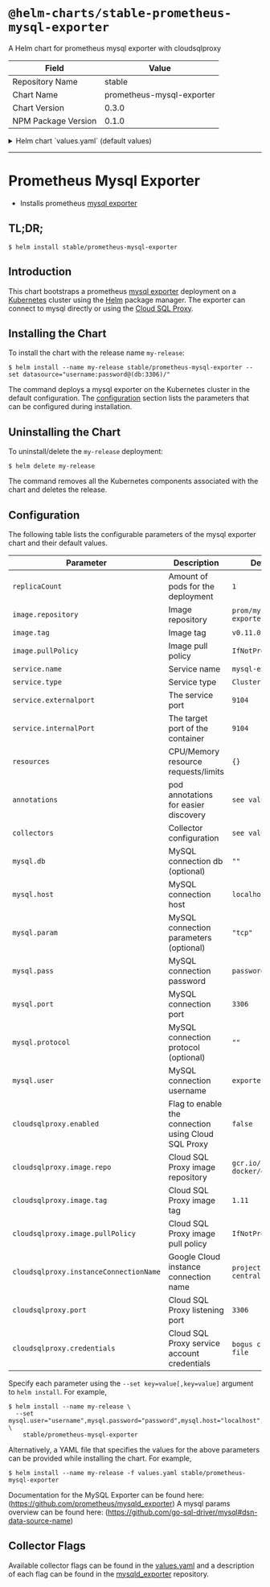 # `@helm-charts/stable-prometheus-mysql-exporter`

A Helm chart for prometheus mysql exporter with cloudsqlproxy

| Field               | Value                     |
| ------------------- | ------------------------- |
| Repository Name     | stable                    |
| Chart Name          | prometheus-mysql-exporter |
| Chart Version       | 0.3.0                     |
| NPM Package Version | 0.1.0                     |

<details>

<summary>Helm chart `values.yaml` (default values)</summary>

```yaml
# Default values for prometheus-mysql-exporter.
# This is a YAML-formatted file.
# Declare variables to be passed into your templates.

replicaCount: 1

image:
  repository: 'prom/mysqld-exporter'
  tag: 'v0.11.0'
  pullPolicy: 'IfNotPresent'

service:
  name: mysql-exporter
  type: ClusterIP
  externalPort: 9104
  internalPort: 9104

resources:
  {}
  # We usually recommend not to specify default resources and to leave this as a conscious
  # choice for the user. This also increases chances charts run on environments with little
  # resources, such as Minikube. If you do want to specify resources, uncomment the following
  # lines, adjust them as necessary, and remove the curly braces after 'resources:'.
  # limits:
  #  cpu: 100m
  #  memory: 128Mi
  # requests:
  #  cpu: 100m
  #  memory: 128Mi

nodeSelector: {}

tolerations: []

affinity: {}

annotations:
  prometheus.io/scrape: 'true'
  prometheus.io/path: '/metrics'
  prometheus.io/port: '9104'

collectors:
  {}
  # auto_increment.columns: false
  # binlog_size: false
  # engine_innodb_status: false
  # engine_tokudb_status: false
  # global_status: true
  # global_variables: true
  # info_schema.clientstats: false
  # info_schema.innodb_metrics: false
  # info_schema.innodb_tablespaces: false
  # info_schema.innodb_cmp: false
  # info_schema.innodb_cmpmem: false
  # info_schema.processlist: false
  # info_schema.processlist.min_time: 0
  # info_schema.query_response_time: false
  # info_schema.tables: true
  # info_schema.tables.databases: '*'
  # info_schema.tablestats: false
  # info_schema.schemastats: false
  # info_schema.userstats: false
  # perf_schema.eventsstatements: false
  # perf_schema.eventsstatements.digest_text_limit: 120
  # perf_schema.eventsstatements.limit: false
  # perf_schema.eventsstatements.timelimit: 86400
  # perf_schema.eventswaits: false
  # perf_schema.file_events: false
  # perf_schema.file_instances: false
  # perf_schema.indexiowaits: false
  # perf_schema.tableiowaits: false
  # perf_schema.tablelocks: false
  # perf_schema.replication_group_member_stats: false
  # slave_status: true
  # slave_hosts: false
  # heartbeat: false
  # heartbeat.database: heartbeat
  # heartbeat.table: heartbeat

# mysql connection params which build the DATA_SOURCE_NAME env var of the docker container
mysql:
  db: ''
  host: 'localhost'
  param: ''
  pass: 'password'
  port: 3306
  protocol: ''
  user: 'exporter'

# cloudsqlproxy https://cloud.google.com/sql/docs/mysql/sql-proxy
cloudsqlproxy:
  enabled: false
  image:
    repo: 'gcr.io/cloudsql-docker/gce-proxy'
    tag: '1.11'
    pullPolicy: 'IfNotPresent'
  instanceConnectionName: 'project:us-central1:dbname'
  port: '3306'
  credentials: '{
    "type": "service_account",
    "project_id": "project",
    "private_key_id": "KEYID1",
    "private_key": "-----BEGIN PRIVATE KEY-----\sdajsdnasd\n-----END PRIVATE KEY-----\n",
    "client_email": "user@project.iam.gserviceaccount.com",
    "client_id": "111111111",
    "auth_uri": "https://accounts.google.com/o/oauth2/auth",
    "token_uri": "https://accounts.google.com/o/oauth2/token",
    "auth_provider_x509_cert_url": "https://www.googleapis.com/oauth2/v1/certs",
    "client_x509_cert_url": "https://www.googleapis.com/robot/v1/metadata/x509/user%40project.iam.gserviceaccount.com"
    }'
```

</details>

---

# Prometheus Mysql Exporter

- Installs prometheus [mysql exporter](https://github.com/prometheus/mysqld_exporter)

## TL;DR;

```console
$ helm install stable/prometheus-mysql-exporter
```

## Introduction

This chart bootstraps a prometheus [mysql exporter](http://github.com/prometheus/mysql_exporter) deployment on a [Kubernetes](http://kubernetes.io) cluster using the [Helm](https://helm.sh) package manager. The exporter can connect to mysql directly or using the [Cloud SQL Proxy](https://cloud.google.com/sql/docs/mysql/sql-proxy).

## Installing the Chart

To install the chart with the release name `my-release`:

```console
$ helm install --name my-release stable/prometheus-mysql-exporter --set datasource="username:password@(db:3306)/"
```

The command deploys a mysql exporter on the Kubernetes cluster in the default configuration. The [configuration](#configuration) section lists the parameters that can be configured during installation.

## Uninstalling the Chart

To uninstall/delete the `my-release` deployment:

```console
$ helm delete my-release
```

The command removes all the Kubernetes components associated with the chart and deletes the release.

## Configuration

The following table lists the configurable parameters of the mysql exporter chart and their default values.

| Parameter                              | Description                                         | Default                            |
| -------------------------------------- | --------------------------------------------------- | ---------------------------------- |
| `replicaCount`                         | Amount of pods for the deployment                   | `1`                                |
| `image.repository`                     | Image repository                                    | `prom/mysqld-exporter`             |
| `image.tag`                            | Image tag                                           | `v0.11.0`                          |
| `image.pullPolicy`                     | Image pull policy                                   | `IfNotPresent`                     |
| `service.name`                         | Service name                                        | `mysql-exporter`                   |
| `service.type`                         | Service type                                        | `ClusterIP`                        |
| `service.externalport`                 | The service port                                    | `9104`                             |
| `service.internalPort`                 | The target port of the container                    | `9104`                             |
| `resources`                            | CPU/Memory resource requests/limits                 | `{}`                               |
| `annotations`                          | pod annotations for easier discovery                | `see values.yaml`                  |
| `collectors`                           | Collector configuration                             | `see values.yaml`                  |
| `mysql.db`                             | MySQL connection db (optional)                      | `""`                               |
| `mysql.host`                           | MySQL connection host                               | `localhost`                        |
| `mysql.param`                          | MySQL connection parameters (optional)              | `"tcp"`                            |
| `mysql.pass`                           | MySQL connection password                           | `password`                         |
| `mysql.port`                           | MySQL connection port                               | `3306`                             |
| `mysql.protocol`                       | MySQL connection protocol (optional)                | `""`                               |
| `mysql.user`                           | MySQL connection username                           | `exporter`                         |
| `cloudsqlproxy.enabled`                | Flag to enable the connection using Cloud SQL Proxy | `false`                            |
| `cloudsqlproxy.image.repo`             | Cloud SQL Proxy image repository                    | `gcr.io/cloudsql-docker/gce-proxy` |
| `cloudsqlproxy.image.tag`              | Cloud SQL Proxy image tag                           | `1.11`                             |
| `cloudsqlproxy.image.pullPolicy`       | Cloud SQL Proxy image pull policy                   | `IfNotPresent`                     |
| `cloudsqlproxy.instanceConnectionName` | Google Cloud instance connection name               | `project:us-central1:dbname`       |
| `cloudsqlproxy.port`                   | Cloud SQL Proxy listening port                      | `3306`                             |
| `cloudsqlproxy.credentials`            | Cloud SQL Proxy service account credentials         | `bogus credential file`            |

Specify each parameter using the `--set key=value[,key=value]` argument to `helm install`. For example,

```console
$ helm install --name my-release \
  --set mysql.user="username",mysql.password="password",mysql.host="localhost",mysql.port="3306"  \
    stable/prometheus-mysql-exporter
```

Alternatively, a YAML file that specifies the values for the above parameters can be provided while installing the chart. For example,

```console
$ helm install --name my-release -f values.yaml stable/prometheus-mysql-exporter
```

Documentation for the MySQL Exporter can be found here: (https://github.com/prometheus/mysqld_exporter)
A mysql params overview can be found here: (https://github.com/go-sql-driver/mysql#dsn-data-source-name)

## Collector Flags

Available collector flags can be found in the [values.yaml](https://github.com/kilhyunjun/charts/blob/master/stable/prometheus-mysql-exporter/values.yaml) and a description of each flag can be found in the [mysqld_exporter](https://github.com/prometheus/mysqld_exporter#collector-flags) repository.
